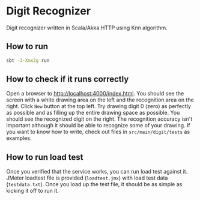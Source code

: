 # Digit Recognizer

Digit recognizer written in Scala/Akka HTTP using Knn algorithm.

## How to run
```sh
sbt -J-Xmx2g run
```

## How to check if it runs correctly
Open a browser to [http://localhost:4000/index.html](http://localhost:4000/index.html). You should see the screen with
a white drawing area on the left and the recognition area on the right. Click `New` button at the top left. Try drawing
digit 0 (zero) as perfectly as possible and as filling up the entire drawing space as possible. You should see the
recognized digit on the right. The recognition accuracy isn't important although it should be able to recognize
some of your drawing. If you want to know how to write, check out files in `src/main/digit/tests` as examples.

## How to run load test
Once you verified that the service works, you can run load test against it. JMeter loadtest file is provided 
(`loadtest.jmx`) with load test data (`testdata.txt`). Once you load up the test file, it should be as simple as
kicking it off to run it.
